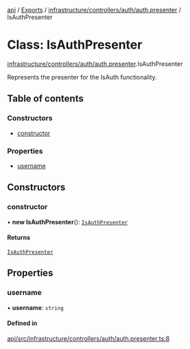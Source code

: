 [api](../README.md) / [Exports](../modules.md) / [infrastructure/controllers/auth/auth.presenter](../modules/infrastructure_controllers_auth_auth_presenter.md) / IsAuthPresenter

# Class: IsAuthPresenter

[infrastructure/controllers/auth/auth.presenter](../modules/infrastructure_controllers_auth_auth_presenter.md).IsAuthPresenter

Represents the presenter for the IsAuth functionality.

## Table of contents

### Constructors

- [constructor](infrastructure_controllers_auth_auth_presenter.IsAuthPresenter.md#constructor)

### Properties

- [username](infrastructure_controllers_auth_auth_presenter.IsAuthPresenter.md#username)

## Constructors

### constructor

• **new IsAuthPresenter**(): [`IsAuthPresenter`](infrastructure_controllers_auth_auth_presenter.IsAuthPresenter.md)

#### Returns

[`IsAuthPresenter`](infrastructure_controllers_auth_auth_presenter.IsAuthPresenter.md)

## Properties

### username

• **username**: `string`

#### Defined in

[api/src/infrastructure/controllers/auth/auth.presenter.ts:8](https://github.com/No-Country/c16-58-t-typescript/blob/d2fd85f/api/src/infrastructure/controllers/auth/auth.presenter.ts#L8)
